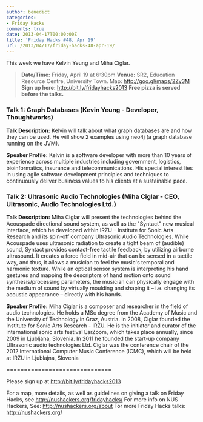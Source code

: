 ```yaml
---
author: benedict
categories:
- Friday Hacks
comments: true
date: 2013-04-17T00:00:00Z
title: 'Friday Hacks #48, Apr 19'
url: /2013/04/17/friday-hacks-48-apr-19/
---
```


This week we have Kelvin Yeung and Miha Ciglar.

<blockquote><strong>Date/Time:</strong> Friday, April 19 at 6:30pm
<strong>Venue:</strong> SR2, Education Resource Centre, University Town. Map: <a href="http://goo.gl/maps/2Zy3M">http://goo.gl/maps/2Zy3M</a>
<strong>Sign up here:</strong> <a href="http://bit.ly/fridayhacks2013">http://bit.ly/fridayhacks2013</a>
<strong>Free pizza is served before the talks.</strong></blockquote>
<h3>Talk 1: Graph Databases (Kevin Yeung - Developer, Thoughtworks)</h3>

<strong>Talk Description:</strong>
Kelvin will talk about what graph databases are and how they can be used. He will show 2 examples using neo4j (a graph database running on the JVM).

<strong>Speaker Profile:</strong>
Kelvin is a software developer with more than 10 years of experience across multiple industries including government, logistics, bioinformatics, insurance and telecommunications. His special interest lies in using agile software development principles and techniques to continuously deliver business values to his clients at a sustainable pace.

<h3>Talk 2: Ultrasonic Audio Technologies (Miha Ciglar - CEO, Ultrasonic, Audio Technologies Ltd.)</h3>

<strong>Talk Description:</strong>
Miha Ciglar will present the technologies behind the Acouspade directional sound system, as well as the "Syntact" new musical interface, which he developed within IRZU – Institute for Sonic Arts Research and its spin-off company Ultrasonic Audio Technologies. While Acouspade uses ultrasonic radiation to create a tight beam of (audible) sound, Syntact provides contact-free tactile feedback, by utilizing airborne ultrasound. It creates a force field in mid-air that can be sensed in a tactile way, and thus, it allows a musician to feel the music's temporal and harmonic texture. While an optical sensor system is interpreting his hand gestures and mapping the descriptors of hand motion onto sound synthesis/processing parameters, the musician can physically engage with the medium of sound by virtually moulding and shaping it – i.e. changing its acoustic appearance – directly with his hands.

<strong>Speaker Profile:</strong>
Miha Ciglar is a composer and researcher in the field of audio technologies. He holds a MSc degree from the Academy of Music and the University of Technology in Graz, Austria. In 2008, Ciglar founded the Institute for Sonic Arts Research - IRZU. He is the initiator and curator of the international sonic arts festival EarZoom, which takes place annually, since 2009 in Ljubljana, Slovenia. In 2011 he founded the start-up company Ultrasonic audio technologies Ltd. Ciglar was the conference chair of the 2012 International Computer Music Conference (ICMC), which will be held at IRZU in Ljublajna, Slovenia

==============================

Please sign up at <a href="http://bit.ly/fridayhacks2013">http://bit.ly/fridayhacks2013</a>

For a map, more details, as well as guidelines on giving a talk on Friday Hacks, see <a href="/fridayhacks/">http://nushackers.org/fridayhacks/</a>
For more info on NUS Hackers, See: <a href="/about">http://nushackers.org/about</a>
For more Friday Hacks talks: <a href="/">http://nushackers.org/</a>
